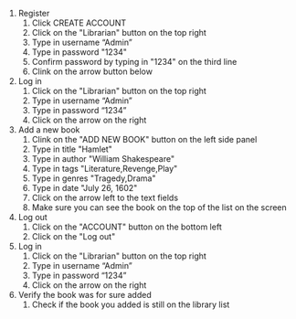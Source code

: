 1. Register
   1. Click CREATE ACCOUNT
   2. Click on the "Librarian" button on the top right
   3. Type in username “Admin”
   4. Type in password "1234"
   5. Confirm password by typing in "1234" on the third line
   6. Clink on the arrow button below
2. Log in
   1. Click on the "Librarian" button on the top right
   2. Type in username “Admin”
   3. Type in password “1234”
   4. Click on the arrow on the right
3. Add a new book
   1. Clink on the "ADD NEW BOOK" button on the left side panel
   2. Type in title "Hamlet"
   3. Type in author "William Shakespeare"
   4. Type in tags "Literature,Revenge,Play"
   5. Type in genres "Tragedy,Drama"
   6. Type in date "July 26, 1602"
   7. Click on the arrow left to the text fields
   8. Make sure you can see the book on the top of the list on the screen
4. Log out
    1. Click on the "ACCOUNT" button on the bottom left
    2. Click on the "Log out"
5. Log in
   1. Click on the "Librarian" button on the top right
   2. Type in username “Admin”
   3. Type in password “1234”
   4. Click on the arrow on the right
6. Verify the book was for sure added
   1. Check if the book you added is still on the library list

